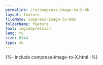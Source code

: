 ```yaml
---
permalink: /ru/compress-image-to-6-mb
layout: feature
fileName: compress-image-to-6mb
folderName: feature
tool: imgcompression
lang: ru
size: 6144
type: mb
---
```


{%- include compress-image-to-X.html -%}
